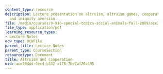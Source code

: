 ```yaml
---
content_type: resource
description: Lecture presentation on altruism, altruism games, cooperation, prosociality,
  and iniquity aversion.
file: /media/courses/9-916-special-topics-social-animals-fall-2009/ace264dd0ec4b332a1787be7af20a495_MIT9_916F09_lec02.pdf
file_type: application/pdf
learning_resource_types:
- Lecture Notes
ocw_type: OCWFile
parent_title: Lecture Notes
parent_type: CourseSection
resourcetype: Document
title: Altruism and Cooperation
uid: ace264dd-0ec4-b332-a178-7be7af20a495
---
```

